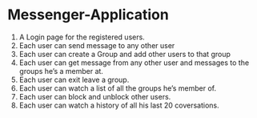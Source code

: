 # Messenger-Application
1. A Login page for the registered users.
2. Each user can send message to any other user
3. Each user can create a Group and add other users to that group
4. Each user can get message from any other user and messages to the groups he’s a member at.
5. Each user can exit leave a group.
6. Each user can watch a list of all the groups he’s member of.
7. Each user can block and unblock other users.
8. Each user can watch a history of all his last 20 coversations.
